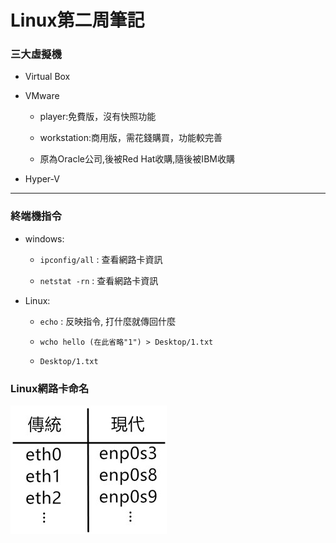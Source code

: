 # Linux第二周筆記

### 三大虛擬機

* Virtual Box

* VMware

    * player:免費版，沒有快照功能
  
    * workstation:商用版，需花錢購買，功能較完善
  
    * 原為Oracle公司,後被Red Hat收購,隨後被IBM收購
  
  
* Hyper-V

***

### 終端機指令
- windows:

    - `ipconfig/all` : 查看網路卡資訊

    - `netstat -rn` : 查看網路卡資訊
    
- Linux:
    - `echo` : 反映指令, 打什麼就傳回什麼
    
    - `wcho hello (在此省略"1") > Desktop/1.txt`
    
    - `Desktop/1.txt`
    
    
### Linux網路卡命名
![](https://github.com/ayd0122344/Linux-note/blob/master/%E5%9C%96%E6%AA%94/%E7%B6%B2%E8%B7%AF%E5%8D%A1%E5%91%BD%E5%90%8D.jpg)

